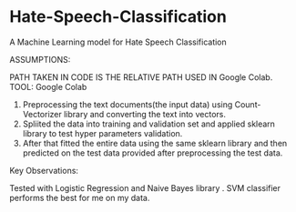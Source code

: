 # Hate-Speech-Classification
A Machine Learning model for Hate Speech Classification



ASSUMPTIONS:

PATH TAKEN IN CODE IS THE RELATIVE PATH USED IN Google Colab.
TOOL: Google Colab

  1) Preprocessing the text documents(the input data) using Count-Vectorizer library and converting the text into vectors.
  2) Spliited the data into training and validation set and applied sklearn library to test hyper parameters validation. 
  3) After that fitted the entire data using the same sklearn library and then predicted on the test data provided after preprocessing the test data.


Key Observations:

Tested with Logistic Regression and Naive Bayes library . SVM classifier performs the best for me on my data.
